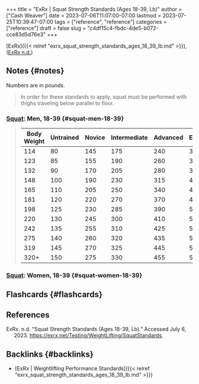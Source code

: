 +++
title = "ExRx | Squat Strength Standards (Ages 18-39, Lb)"
author = ["Cash Weaver"]
date = 2023-07-06T11:07:00-07:00
lastmod = 2023-07-25T10:39:47-07:00
tags = ["reference", "reference"]
categories = ["reference"]
draft = false
slug = "c4df15c4-fbdc-4de5-b072-cce83d5d76e3"
+++

[ExRx]({{< relref "exrx_squat_strength_standards_ages_18_39_lb.md" >}}), (<a href="#citeproc_bib_item_1">ExRx n.d.</a>)


## Notes {#notes}

Numbers are in pounds.

> In order for these standards to apply, squat must be performed with thighs traveling below parallel to floor.


### [Squat](https://exrx.net/WeightExercises/GluteusMaximus/BBSquat): Men, 18-39 {#squat-men-18-39}

> | Body Weight | Untrained | Novice | Intermediate | Advanced | Elite | World Record |
> |-------------|-----------|--------|--------------|----------|-------|--------------|
> | 114         | 80        | 145    | 175          | 240      | 320   | 528          |
> | 123         | 85        | 155    | 190          | 260      | 345   | 539          |
> | 132         | 90        | 170    | 205          | 280      | 370   | 550          |
> | 148         | 100       | 190    | 230          | 315      | 410   | 583          |
> | 165         | 110       | 205    | 250          | 340      | 445   | 660          |
> | 181         | 120       | 220    | 270          | 370      | 480   | 759          |
> | 198         | 125       | 230    | 285          | 390      | 505   | 803          |
> | 220         | 130       | 245    | 300          | 410      | 530   | 822          |
> | 242         | 135       | 255    | 310          | 425      | 550   | 858          |
> | 275         | 140       | 260    | 320          | 435      | 570   | 902          |
> | 319         | 145       | 270    | 325          | 445      | 580   | 921          |
> | 320+        | 150       | 275    | 330          | 455      | 595   | 1,080        |


### [Squat](https://exrx.net/WeightExercises/GluteusMaximus/BBSquat): Women, 18-39 {#squat-women-18-39}


## Flashcards {#flashcards}

## References

<style>.csl-entry{text-indent: -1.5em; margin-left: 1.5em;}</style><div class="csl-bib-body">
  <div class="csl-entry"><a id="citeproc_bib_item_1"></a>ExRx. n.d. “Squat Strength Standards (Ages 18-39, Lb).” Accessed July 6, 2023. <a href="https://exrx.net/Testing/WeightLifting/SquatStandards">https://exrx.net/Testing/WeightLifting/SquatStandards</a>.</div>
</div>


## Backlinks {#backlinks}

-   [ExRx | Weightlifting Performance Standards]({{< relref "exrx_squat_strength_standards_ages_18_39_lb.md" >}})
